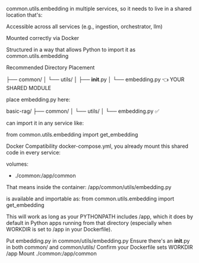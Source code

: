 common.utils.embedding in multiple services, so it needs to live in a shared location that's:

Accessible across all services (e.g., ingestion, orchestrator, llm)

Mounted correctly via Docker

Structured in a way that allows Python to import it as common.utils.embedding

Recommended Directory Placement

├── common/
│   └── utils/
│       ├── __init__.py
│       └── embedding.py   👈 YOUR SHARED MODULE


place embedding.py here:

basic-rag/
├── common/
│   └── utils/
│       └── embedding.py   ✅


can import it in any service like:

from common.utils.embedding import get_embedding


Docker Compatibility
docker-compose.yml, you already mount this shared code in every service:

volumes:
  - ./common:/app/common



That means inside the container:
/app/common/utils/embedding.py


is available and importable as:
from common.utils.embedding import get_embedding


This will work as long as your PYTHONPATH includes /app, which it does by default in Python apps running from that directory (especially when WORKDIR is set to /app in your Dockerfile).

Put embedding.py in common/utils/embedding.py
Ensure there's an __init__.py in both common/ and common/utils/
Confirm your Dockerfile sets WORKDIR /app 
Mount ./common:/app/common 
